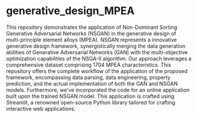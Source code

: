 # generative_design_MPEA
This repository demonstrates the application of Non-Dominant Sorting Generative Adversarial Networks (NSGAN) in the generative design of multi-principle element alloys (MPEA). NSGAN represents a innovative generative design framework, synergistically merging the data generation abilities of Generative Adversarial Networks (GAN) with the multi-objective optimization capabilities of the NSGA-II algorithm. Our approach leverages a comprehensive dataset comprising 1704 MPEA characteristics. This repository offers the complete workflow of the application of the proposed framework, encompassing data parsing, data engineering, property prediction, and the actual implementation of both the GAN and NSGAN models. Furthermore, we've incorporated the code for an online application built upon the trained NSGAN model. This application is crafted using Streamlit, a renowned open-source Python library tailored for crafting interactive web applications.
